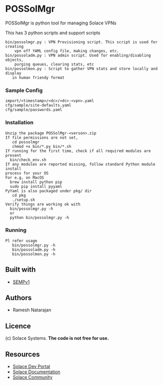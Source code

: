 # POSSolMgr
POSSolMgr is python tool for managing Solace VPNs 

This has 3 python scripts and support scripts
```
bin/possolmgr.py : VPN Provisioning script. This script is used for creating
    vpn off YAML config file, making changes, etc.
bin/possoladm.py : VPN admin script. Used for enabling/disabling objects,
    purging queues, clearing stats, etc
bin/possolmon.py : Script to gather VPN stats and store locally and display
   in human friendy format
```

### Sample Config
```
import/<timestamp>/<dc>/<dc>-<vpn>.yaml
cfg/sample/site-defaults.yaml 
cfg/sample/passwords.yaml
```

### Installation
```
Unzip the package POSSolMgr-<verson>.zip
If file permissions are not set,
   cd possolmgr
   chmod +x bin/*.py bin/*.sh
If running for the first time, check if all required modules are present
  bin/check_env.sh
If any modules are reported missing, follow standard Python module install
process for your OS
For e.g, on MacOS
  brew install python pip
  sudo pip install pyyaml
PyYaml is also packaged under pkg/ dir
   cd pkg
   ./setup.sh
Verify things are working ok with
  bin/possolmgr.py -h
  or 
  python bin/possolmgr.py -h
```

### Running
```
Pl refer usage
   bin/possolmgr.py -h
   bin/possoladm.py -h
   bin/possolmon.py -h
```

## Built with
* [SEMPv1](https://docs.solace.com/SEMP/Using-Legacy-SEMP.htm)

## Authors
* Ramesh Natarajan

## Licence
(c) Solace Systems. **The code is not free for use.**

## Resources
* [Solace Dev Portal](http://dev.solace.com)
* [Solace Documentation](http://docs.solace.com)
* [Solace Community](http://solace.community)
